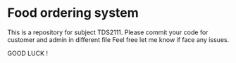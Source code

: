 # Food ordering system
This is a repository for subject TDS2111.
Please commit your code for customer and admin in different file
Feel free let me know if face any issues.

GOOD LUCK ! 
